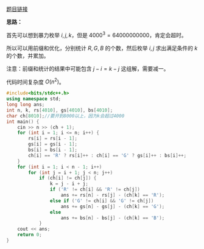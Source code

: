 [题目链接](https://www.luogu.com.cn/problem/AT_abc162_d)

**思路：**

首先可以想到暴力枚举 $i,j,k$，但是 $4000^3=64000000000$，肯定会超时。

所以可以用前缀和优化，分别统计 $R,G,B$ 的个数，然后枚举 $i,j$ 求出满足条件的 $k$ 的个数，并累加。

注意：前缀和统计的结果中可能包含 $j-i=k-j$ 这组解，需要减一。

代码时间复杂度 $O(n^2)$。

```cpp
#include<bits/stdc++.h>
using namespace std;
long long ans;
int n, k, rs[4010], gs[4010], bs[4010];
char ch[8010];//要开到8000以上，因为k会超过4000
int main() {
	cin >> n >> (ch + 1);
	for (int i = 1; i <= n; i++) {
		rs[i] = rs[i - 1];
		gs[i] = gs[i - 1];
		bs[i] = bs[i - 1];
		ch[i] == 'R' ? rs[i]++ : ch[i] == 'G' ? gs[i]++ : bs[i]++;
	}
	for (int i = 1; i < n - 1; i++)
		for (int j = i + 1; j < n; j++)
			if (ch[i] != ch[j]) {
				k = j - i + j;
				if ('R' != ch[i] && 'R' != ch[j])
					ans += rs[n] - rs[j] - (ch[k] == 'R');
				else if ('G' != ch[i] && 'G' != ch[j])
					ans += gs[n] - gs[j] - (ch[k] == 'G');
				else
					ans += bs[n] - bs[j] - (ch[k] == 'B');
			}
	cout << ans;
	return 0;
}
```